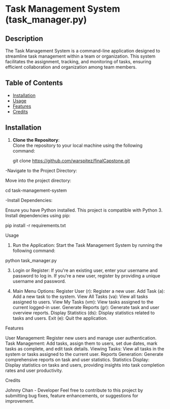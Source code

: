 # Task Management System (task_manager.py)

## Description
The Task Management System is a command-line application designed to streamline task management within a team or organization. This system facilitates the assignment, tracking, and monitoring of tasks, ensuring efficient collaboration and organization among team members.

## Table of Contents
- [Installation](#installation)
- [Usage](#usage)
- [Features](#features)
- [Credits](#credits)

## Installation
1. **Clone the Repository**:  
   Clone the repository to your local machine using the following command:

   git clone https://github.com/warspitez/finalCapstone.git
  
-Navigate to the Project Directory:

Move into the project directory:
  
cd task-management-system

-Install Dependencies:

Ensure you have Python installed. This project is compatible with Python 3. Install dependencies using pip:

pip install -r requirements.txt

Usage

1. Run the Application:
Start the Task Management System by running the following command:

python task_manager.py

3. Login or Register:
If you're an existing user, enter your username and password to log in.
If you're a new user, register by providing a unique username and password.

4. Main Menu Options:
Register User (r): Register a new user.
Add Task (a): Add a new task to the system.
View All Tasks (va): View all tasks assigned to users.
View My Tasks (vm): View tasks assigned to the current logged-in user.
Generate Reports (gr): Generate task and user overview reports.
Display Statistics (ds): Display statistics related to tasks and users.
Exit (e): Quit the application.

Features

User Management: Register new users and manage user authentication.
Task Management: Add tasks, assign them to users, set due dates, mark tasks as complete, and edit task details.
Viewing Tasks: View all tasks in the system or tasks assigned to the current user.
Reports Generation: Generate comprehensive reports on task and user statistics.
Statistics Display: Display statistics on tasks and users, providing insights into task completion rates and user productivity.

Credits

Johnny Chan - Developer
Feel free to contribute to this project by submitting bug fixes, feature enhancements, or suggestions for improvement.
